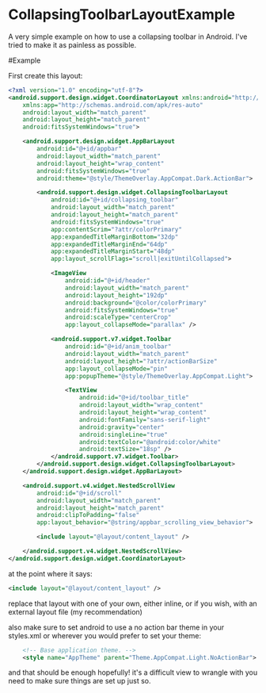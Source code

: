 # CollapsingToolbarLayoutExample
A very simple example on how to use a collapsing toolbar in Android. I've tried to make it as painless as possible.


#Example

First create this layout:

```xml
<?xml version="1.0" encoding="utf-8"?>
<android.support.design.widget.CoordinatorLayout xmlns:android="http://schemas.android.com/apk/res/android"
    xmlns:app="http://schemas.android.com/apk/res-auto"
    android:layout_width="match_parent"
    android:layout_height="match_parent"
    android:fitsSystemWindows="true">

    <android.support.design.widget.AppBarLayout
        android:id="@+id/appbar"
        android:layout_width="match_parent"
        android:layout_height="wrap_content"
        android:fitsSystemWindows="true"
        android:theme="@style/ThemeOverlay.AppCompat.Dark.ActionBar">

        <android.support.design.widget.CollapsingToolbarLayout
            android:id="@+id/collapsing_toolbar"
            android:layout_width="match_parent"
            android:layout_height="match_parent"
            android:fitsSystemWindows="true"
            app:contentScrim="?attr/colorPrimary"
            app:expandedTitleMarginBottom="32dp"
            app:expandedTitleMarginEnd="64dp"
            app:expandedTitleMarginStart="48dp"
            app:layout_scrollFlags="scroll|exitUntilCollapsed">

            <ImageView
                android:id="@+id/header"
                android:layout_width="match_parent"
                android:layout_height="192dp"
                android:background="@color/colorPrimary"
                android:fitsSystemWindows="true"
                android:scaleType="centerCrop"
                app:layout_collapseMode="parallax" />

            <android.support.v7.widget.Toolbar
                android:id="@+id/anim_toolbar"
                android:layout_width="match_parent"
                android:layout_height="?attr/actionBarSize"
                app:layout_collapseMode="pin"
                app:popupTheme="@style/ThemeOverlay.AppCompat.Light">

                <TextView
                    android:id="@+id/toolbar_title"
                    android:layout_width="wrap_content"
                    android:layout_height="wrap_content"
                    android:fontFamily="sans-serif-light"
                    android:gravity="center"
                    android:singleLine="true"
                    android:textColor="@android:color/white"
                    android:textSize="18sp" />
            </android.support.v7.widget.Toolbar>
        </android.support.design.widget.CollapsingToolbarLayout>
    </android.support.design.widget.AppBarLayout>

    <android.support.v4.widget.NestedScrollView
        android:id="@+id/scroll"
        android:layout_width="match_parent"
        android:layout_height="match_parent"
        android:clipToPadding="false"
        app:layout_behavior="@string/appbar_scrolling_view_behavior">

        <include layout="@layout/content_layout" />

    </android.support.v4.widget.NestedScrollView>
</android.support.design.widget.CoordinatorLayout>

```

at the point where it says:

```xml
<include layout="@layout/content_layout" />
```

replace that layout with one of your own, either inline, or if you wish, with an external layout file (my recommendation)

also make sure to set android to use a no action bar theme in your styles.xml or wherever you would prefer to set your theme:

```xml
    <!-- Base application theme. -->
    <style name="AppTheme" parent="Theme.AppCompat.Light.NoActionBar">
```

and that should be enough hopefully! it's a difficult view to wrangle with you need to make sure things are set up just so.

